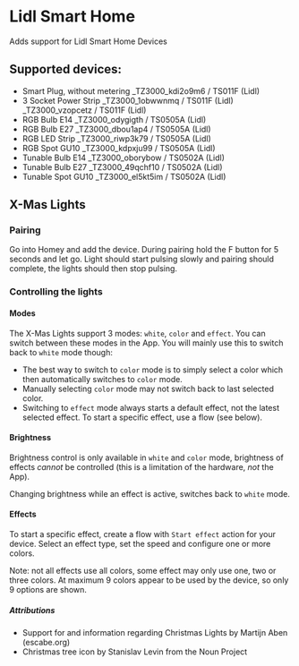 # Lidl Smart Home
Adds support for Lidl Smart Home Devices

## Supported devices:
- Smart Plug, without metering
    _TZ3000_kdi2o9m6 / TS011F (Lidl)
- 3 Socket Power Strip
    _TZ3000_1obwwnmq / TS011F (Lidl)
    _TZ3000_vzopcetz / TS011F (Lidl)
- RGB Bulb E14
    _TZ3000_odygigth / TS0505A (Lidl)
- RGB Bulb E27
    _TZ3000_dbou1ap4 / TS0505A (Lidl)
- RGB LED Strip
    _TZ3000_riwp3k79 / TS0505A (Lidl)
- RGB Spot GU10
    _TZ3000_kdpxju99 / TS0505A (Lidl)
- Tunable Bulb E14
    _TZ3000_oborybow / TS0502A (Lidl)
- Tunable Bulb E27
    _TZ3000_49qchf10 / TS0502A (Lidl)
- Tunable Spot GU10
    _TZ3000_el5kt5im / TS0502A (Lidl)


## X-Mas Lights

### Pairing
Go into Homey and add the device. During pairing hold the F button for 5 seconds and let go. Light should start pulsing 
slowly and pairing should complete, the lights should then stop pulsing.

### Controlling the lights

#### Modes
The X-Mas Lights support 3 modes: `white`, `color` and `effect`. You can switch between these modes in the App. 
You will mainly use this to switch back to `white` mode though:

* The best way to switch to `color` mode is to simply select a color which then automatically switches to `color` mode.
* Manually selecting `color` mode may not switch back to last selected color.
* Switching to `effect` mode always starts a default effect, not the latest selected effect. To start a specific effect,
use a flow (see below).

#### Brightness
Brightness control is only available in `white` and `color` mode, brightness of effects _cannot_ be controlled (this is
a limitation of the hardware, _not_ the App). 

Changing brightness while an effect is active, switches back to `white` mode. 

#### Effects
To start a specific effect, create a flow with `Start effect` action for your device. Select an effect type, 
set the speed and configure one or more colors.

Note: not all effects use all colors, some effect may only use one, two or three colors. At maximum 9 colors appear
to be used by the device, so only 9 options are shown.

##### Attributions
* Support for and information regarding Christmas Lights by Martijn Aben (escabe.org)
* Christmas tree icon by Stanislav Levin from the Noun Project